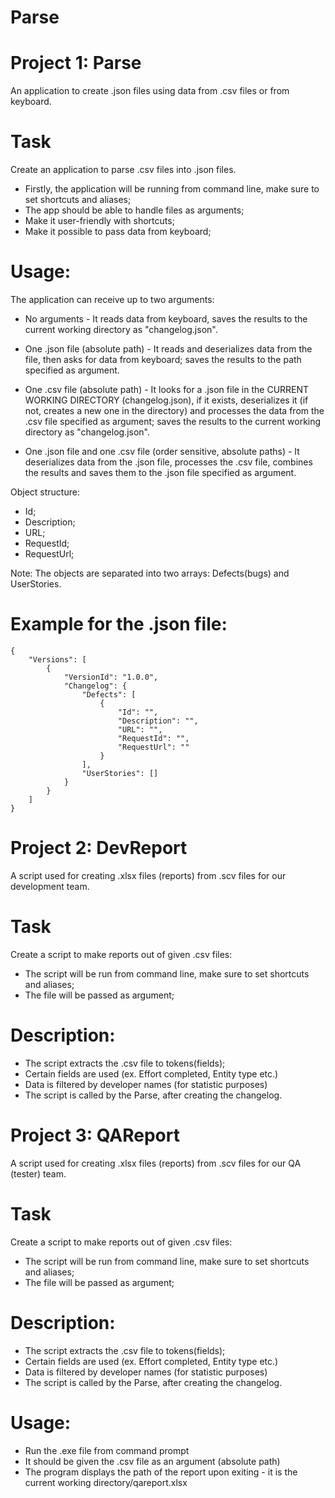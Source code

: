Parse
=

Project 1: Parse
==

An application to create .json files using data from .csv files or from keyboard.

Task
=====

Create an application to parse .csv files into .json files.  
* Firstly, the application will be running from command line, make sure to set shortcuts and aliases;  
* The app should be able to handle files as arguments;  
* Make it user-friendly with shortcuts;  
* Make it possible to pass data from keyboard;

Usage:
=====
The application can receive up to two arguments:
* No arguments - It reads data from keyboard, saves the results to the current working directory as "changelog.json".  

* One .json file (absolute path) - It reads and deserializes data from the file, then asks for data from keyboard; saves the results to the path specified as argument.  

* One .csv file (absolute path) - It looks for a .json file in the CURRENT WORKING DIRECTORY (changelog.json), if it exists, deserializes it (if not, creates a new one in the directory) and processes the data from the .csv file specified as argument; saves the results to the current working directory as "changelog.json".  

* One .json file and one .csv file (order sensitive, absolute paths) - It deserializes data from the .json file, processes the .csv file, combines the results and saves them to the .json file specified as argument.

Object structure:
* Id;  
* Description;  
* URL;  
* RequestId;  
* RequestUrl;  

Note: The objects are separated into two arrays: Defects(bugs) and UserStories.

Example for the .json file:
=====

```
{
    "Versions": [
        {
            "VersionId": "1.0.0",
            "Changelog": {
                "Defects": [
                    {
                        "Id": "",
                        "Description": "",
                        "URL": "",
                        "RequestId": "",
                        "RequestUrl": ""
                    }
                ],
                "UserStories": []
            }
        }
    ]
}
```

Project 2: DevReport
==

A script used for creating .xlsx files (reports) from .scv files for our development team.

Task
=====
Create a script to make reports out of given .csv files:
* The script will be run from command line, make sure to set shortcuts and aliases;
* The file will be passed as argument;

Description:
=====
* The script extracts the .csv file to tokens(fields);
* Certain fields are used (ex. Effort completed, Entity type etc.)
* Data is filtered by developer names (for statistic purposes)
* The script is called by the Parse, after creating the changelog.

Project 3: QAReport
==

A script used for creating .xlsx files (reports) from .scv files for our QA (tester) team.

Task
=====
Create a script to make reports out of given .csv files:
* The script will be run from command line, make sure to set shortcuts and aliases;
* The file will be passed as argument;

Description:
=====
* The script extracts the .csv file to tokens(fields);
* Certain fields are used (ex. Effort completed, Entity type etc.)
* Data is filtered by developer names (for statistic purposes)
* The script is called by the Parse, after creating the changelog.

Usage:
=====
* Run the .exe file from command prompt
* It should be given the .csv file as an argument (absolute path)
* The program displays the path of the report upon exiting - it is the current working directory/qareport.xlsx
